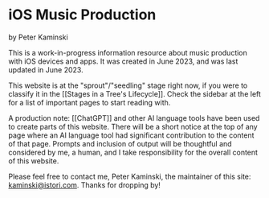 # iOS Music Production

by Peter Kaminski

This is a work-in-progress information resource about music production with iOS devices and apps. It was created in June 2023, and was last updated in June 2023.

This website is at the "sprout"/"seedling" stage right now, if you were to classify it in the [[Stages in a Tree's Lifecycle]]. Check the sidebar at the left for a list of important pages to start reading with.

A production note: [[ChatGPT]] and other AI language tools have been used to create parts of this website. There will be a short notice at the top of any page where an AI language tool had significant contribution to the content of that page. Prompts and inclusion of output will be thoughtful and considered by me, a human, and I take responsibility for the overall content of this website.

Please feel free to contact me, Peter Kaminski, the maintainer of this site: [kaminski@istori.com](mailto:kaminski@istori.com). Thanks for dropping by!